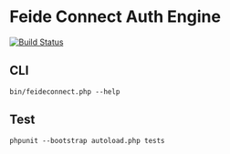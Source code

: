 # Feide Connect Auth Engine

[![Build Status](https://travis-ci.org/andreassolberg/feideconnect-authengine.svg?branch=master)](https://travis-ci.org/andreassolberg/feideconnect-authengine)

## CLI

	bin/feideconnect.php --help


## Test

	phpunit --bootstrap autoload.php tests 



